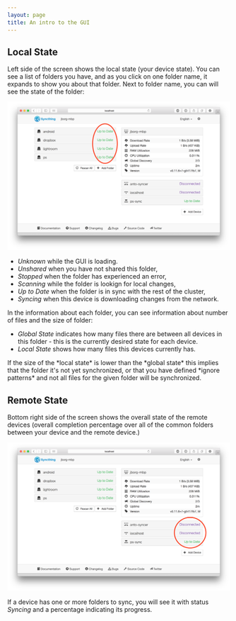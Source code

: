 ```yaml
---
layout: page
title: An intro to the GUI
---
```


## Local State

Left side of the screen shows the local state (your device state).  You can
see a list of folders you have, and as you click on one folder name, it
expands to show you about that folder. Next to folder name, you can will see
the state of the folder:

![gui1.png](gui1.png)

 - *Unknown* while the GUI is loading.
 - *Unshared* when you have not shared this folder,
 - *Stopped* when the folder has experienced an error,
 - *Scanning* while the folder is lookign for local changes,
 - *Up to Date* when the folder is in sync with the rest of the cluster,
 - *Syncing* when this device is downloading changes from the network.

In the information about each folder, you can see information about number of
files and the size of folder:

 - *Global State* indicates how many files there are between all devices in this folder - this is the currently desired state for each device.
 - *Local State* shows how many files this devices currently has.

<p class="message warning">
If the size of the *local state* is lower than the
*global state* this implies that the folder it's not yet synchronized, or that
you have defined *ignore patterns* and not all files for the given folder will
be synchronized.
</p>

## Remote State

Bottom right side of the screen shows the overall state of the remote devices
(overall completion percentage over all of the common folders between your
device and the remote device.)

![gui2.png](gui2.png)

If a device has one or more folders to sync, you will see it with status
*Syncing* and a percentage indicating its progress.
